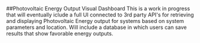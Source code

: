 ##Photovoltaic Energy Output Visual Dashboard
This is a work in progress that will eventually iclude a full UI connected to 3rd party API's for retrieving and displaying Photovoltaic Energy output for systems based on system parameters and location.
Will include a database in which users can save results that show favorable energy outputs.

